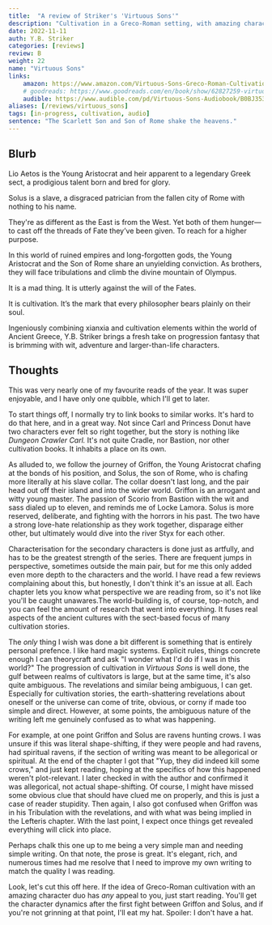 ```yaml
---
title:  "A review of Striker's 'Virtuous Sons'"
description: "Cultivation in a Greco-Roman setting, with amazing characters and absolutely fantastic dynamics."
date: 2022-11-11
auth: Y.B. Striker
categories: [reviews]
review: B
weight: 22
name: "Virtuous Sons"
links:
    amazon: https://www.amazon.com/Virtuous-Sons-Greco-Roman-Cultivation-Epic-ebook/dp/B0BGRLYB1R/
    # goodreads: https://www.goodreads.com/en/book/show/62827259-virtuous-sons
    audible: https://www.audible.com/pd/Virtuous-Sons-Audiobook/B0BJ353T7J
aliases: [/reviews/virtuous_sons]
tags: [in-progress, cultivation, audio]
sentence: "The Scarlett Son and Son of Rome shake the heavens."
---
```




## Blurb

Lio Aetos is the Young Aristocrat and heir apparent to a legendary Greek sect, a prodigious talent born and bred for glory.

Solus is a slave, a disgraced patrician from the fallen city of Rome with nothing to his name.

They're as different as the East is from the West. Yet both of them hunger—to cast off the threads of Fate they’ve been given. To reach for a higher purpose.

In this world of ruined empires and long-forgotten gods, the Young Aristocrat and the Son of Rome share an unyielding conviction. As brothers, they will face tribulations and climb the divine mountain of Olympus.

It is a mad thing. It is utterly against the will of the Fates.

It is cultivation. It’s the mark that every philosopher bears plainly on their soul.

Ingeniously combining xianxia and cultivation elements within the world of Ancient Greece, Y.B. Striker brings a fresh take on progression fantasy that is brimming with wit, adventure and larger-than-life characters.

## Thoughts

This was very nearly one of my favourite reads of the year. It was super enjoyable, and I have only one quibble, which I'll get to later. 

To start things off, I normally try to link books to similar works. It's hard to do that here, and in a great way. Not since Carl and Princess Donut have two characters ever felt so right together, but the story is nothing like *Dungeon Crawler Carl.* It's not quite Cradle, nor Bastion, nor other cultivation books. It inhabits a place on its own.

As alluded to, we follow the journey of Griffon, the Young Aristocrat chafing at the bonds of his position, and Solus, the son of Rome, who is chafing more literally at his slave collar. The collar doesn't last long, and the pair head out off their island and into the wider world. Griffon is an arrogant and witty young master. The passion of Scorio from Bastion with the wit and sass dialed up to eleven, and reminds me of Locke Lamora. Solus is more reserved, deliberate, and fighting with the horrors in his past. The two have a strong love-hate relationship as they work together, disparage either other, but ultimately would dive into the river Styx for each other.

Characterisation for the secondary characters is done just as artfully, and has to be the greatest strength of the series. There are frequent jumps in perspective, sometimes outside the main pair, but for me this only added even more depth to the characters and the world. I have read a few reviews complaining about this, but honestly, I don't think it's an issue at all. Each chapter lets you know what perspective we are reading from, so it's not like you'll be caught unawares.The world-building is, of course, top-notch, and you can feel the amount of research that went into everything. It fuses real aspects of the ancient cultures with the sect-based focus of many cultivation stories. 

The *only* thing I wish was done a bit different is something that is entirely personal prefence. I like hard magic systems. Explicit rules, things concrete enough I can theorycraft and ask "I wonder what I'd do if I was in this world?" The progression of cultivation in *Virtuous Sons* is well done, the gulf between realms of cultivators is large, but at the same time, it's also quite ambiguous. The revelations and similar being ambiguous, I can get. Especially for cultivation stories, the earth-shattering revelations about oneself or the universe can come of trite, obvious, or corny if made too simple and direct. However, at some points, the ambiguous nature of the writing left me genuinely confused as to what was happening.

For example, <span class="spoilers">at one point Griffon and Solus are ravens hunting crows. I was unsure if this was literal shape-shifting, if they were people and had ravens, had spiritual ravens, if the section of writing was meant to be allegorical or spiritual. At the end of the chapter I got that "Yup, they did indeed kill some crows," and just kept reading, hoping at the specifics of how this happened weren't plot-relevant. I later checked in with the author and confirmed it was allegorical, not actual shape-shifting.</span> Of course, I might have missed some obvious clue that should have clued me on properly, and this is just a case of reader stupidity. Then again, I also got confused when Griffon was in his Tribulation with the revelations, and with what was being implied in the Lefteris chapter. With the last point, I expect once things get revealed everything will click into place.

Perhaps chalk this one up to me being a very simple man and needing simple writing. On that note, the prose is great. It's elegant, rich, and numerous times had me resolve that I need to improve my own writing to match the quality I was reading.

Look, let's cut this off here. If the idea of Greco-Roman cultivation with an amazing character duo has *any* appeal to you, just start reading. You'll get the character dynamics after the first fight between Griffon and Solus, and if you're not grinning at that point, I'll eat my hat. <span class="spoiler">Spoiler: I don't have a hat.</span>
